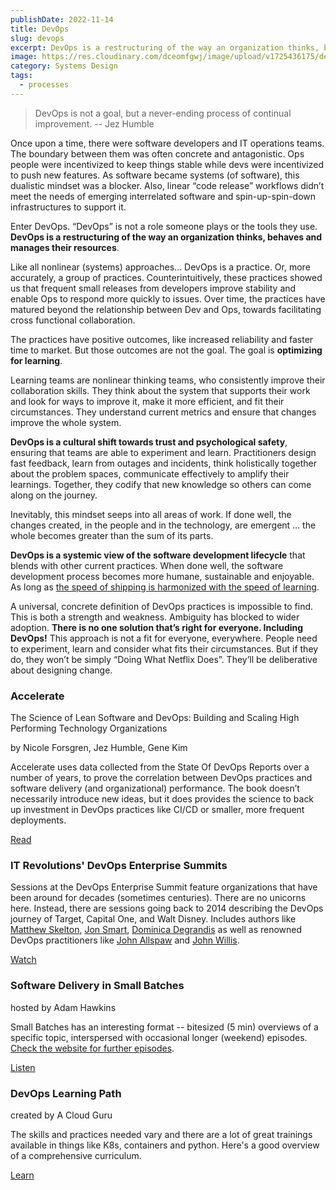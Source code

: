 ```yaml
---
publishDate: 2022-11-14
title: DevOps
slug: devops
excerpt: DevOps is a restructuring of the way an organization thinks, behaves and cross-functionally delivers software.
image: https://res.cloudinary.com/dceomfgwj/image/upload/v1725436175/devops_b2izt7.jpg
category: Systems Design
tags:
  - processes
---
```

> DevOps is not a goal, but a never-ending process of continual improvement.
> -- Jez Humble

Once upon a time, there were software developers and IT operations teams. The boundary between them was often concrete and antagonistic. Ops people were incentivized to keep things stable while devs were incentivized to push new features. As software became systems (of software), this dualistic mindset was a blocker. Also, linear “code release” workflows didn’t meet the needs of emerging interrelated software and spin-up-spin-down infrastructures to support it.

Enter DevOps. “DevOps” is not a role someone plays or the tools they use. **DevOps is a restructuring of the way an organization thinks, behaves and manages their resources**.

Like all nonlinear (systems) approaches… DevOps is a practice. Or, more accurately, a group of practices. Counterintuitively, these practices showed us that frequent small releases from developers improve stability and enable Ops to respond more quickly to issues. Over time, the practices have matured beyond the relationship between Dev and Ops, towards facilitating cross functional collaboration.

The practices have positive outcomes, like increased reliability and faster time to market. But those outcomes are not the goal. The goal is **optimizing for learning**.

Learning teams are nonlinear thinking teams, who consistently improve their collaboration skills. They think about the system that supports their work and look for ways to improve it, make it more efficient, and fit their circumstances. They understand current metrics and ensure that changes improve the whole system.

**DevOps is a cultural shift towards trust and psychological safety**, ensuring that teams are able to experiment and learn. Practitioners design fast feedback, learn from outages and incidents, think holistically together about the problem spaces, communicate effectively to amplify their learnings. Together, they codify that new knowledge so others can come along on the journey.

Inevitably, this mindset seeps into all areas of work. If done well, the changes created, in the people and in the technology, are emergent … the whole becomes greater than the sum of its parts.

**DevOps is a systemic view of the software development lifecycle** that blends with other current practices. When done well, the software development process becomes more humane, sustainable and enjoyable. As long as [the speed of shipping is harmonized with the speed of learning](https://twitter.com/johncutlefish/status/1409371283247157251?s=61&amp;t=hUoKh8wyGuNcJV7BOHsSDQ%20).

A universal, concrete definition of DevOps practices is impossible to find. This is both a strength and weakness. Ambiguity has blocked to wider adoption. **There is no one solution that’s right for everyone. Including DevOps!** This approach is not a fit for everyone, everywhere. People need to experiment, learn and consider what fits their circumstances. But if they do, they won’t be simply “Doing What Netflix Does”. They’ll be deliberative about designing change.

### Accelerate

The Science of Lean Software and DevOps: Building and Scaling High Performing Technology Organizations

by Nicole Forsgren, Jez Humble, Gene Kim

Accelerate uses data collected from the State Of DevOps Reports over a number of years, to prove the correlation between DevOps practices and software delivery (and organizational) performance. The book doesn’t necessarily introduce new ideas, but it does provides the science to back up investment in DevOps practices like CI/CD or smaller, more frequent deployments.

[Read](https://bookshop.org/a/86792/9781942788331)

### IT Revolutions' DevOps Enterprise Summits

Sessions at the DevOps Enterprise Summit feature organizations that have been around for decades (sometimes centuries). There are no unicorns here. Instead, there are sessions going back to 2014 describing the DevOps journey of Target, Capital One, and Walt Disney. Includes authors like [Matthew Skelton](https://twitter.com/matthewpskelton), [Jon Smart](https://twitter.com/jonsmart), [Dominica Degrandis](https://twitter.com/dominicad) as well as renowned DevOps practitioners like [John Allspaw](https://twitter.com/allspaw) and [John Willis](https://twitter.com/botchagalupe).

[Watch](https://videos.itrevolution.com/)

### Software Delivery in Small Batches

hosted by Adam Hawkins

Small Batches has an interesting format -- bitesized (5 min) overviews of a specific topic, interspersed with occasional longer (weekend) episodes. [Check the website for further episodes](https://smallbatches.fm/).

[Listen](https://smallbatches.fm/75)

### DevOps Learning Path

created by A Cloud Guru

The skills and practices needed vary and there are a lot of great trainings available in things like K8s, containers and python. Here's a good overview of a comprehensive curriculum.

[Learn](https://acloudguru.com/learning-paths/devops)


